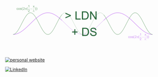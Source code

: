 
![imagem_entrada](imagem_entrada_2.png)

<br>

<p align="center">

[![personal website](https://img.shields.io/badge/-website-ff5500?style=flat&link=https://m-clark.github.io/)](https://leonardodonatonunes.github.io/pagina_leonardo/) 

[![LinkedIn](https://img.shields.io/twitter/url?color=%230077b5&label=connect&logo=linkedin&logoColor=%230077b5&style=flat&url=https://www.linkedin.com/in/michael-clark-b475b5170/)](https://www.linkedin.com/in/leonardo-donato-nunes-754aa5b8/) 

</p>
<!--
**LeonardoDonatoNunes/LeonardoDonatoNunes** is a ✨ _special_ ✨ repository because its `README.md` (this file) appears on your GitHub profile.

Here are some ideas to get you started:

- 🔭 I’m currently working on ...
- 🌱 I’m currently learning ...
- 👯 I’m looking to collaborate on ...
- 🤔 I’m looking for help with ...
- 💬 Ask me about ...
- 📫 How to reach me: ...
- 😄 Pronouns: ...
- ⚡ Fun fact: ...
-->
